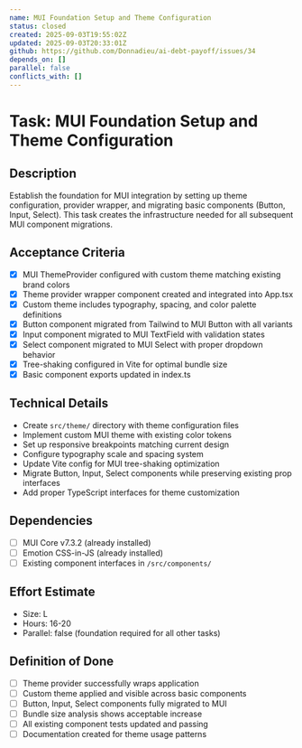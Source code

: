 ```yaml
---
name: MUI Foundation Setup and Theme Configuration
status: closed
created: 2025-09-03T19:55:02Z
updated: 2025-09-03T20:33:01Z
github: https://github.com/Donnadieu/ai-debt-payoff/issues/34
depends_on: []
parallel: false
conflicts_with: []
---
```


# Task: MUI Foundation Setup and Theme Configuration

## Description
Establish the foundation for MUI integration by setting up theme configuration, provider wrapper, and migrating basic components (Button, Input, Select). This task creates the infrastructure needed for all subsequent MUI component migrations.

## Acceptance Criteria
- [x] MUI ThemeProvider configured with custom theme matching existing brand colors
- [x] Theme provider wrapper component created and integrated into App.tsx
- [x] Custom theme includes typography, spacing, and color palette definitions
- [x] Button component migrated from Tailwind to MUI Button with all variants
- [x] Input component migrated to MUI TextField with validation states
- [x] Select component migrated to MUI Select with proper dropdown behavior
- [x] Tree-shaking configured in Vite for optimal bundle size
- [x] Basic component exports updated in index.ts

## Technical Details
- Create `src/theme/` directory with theme configuration files
- Implement custom MUI theme with existing color tokens
- Set up responsive breakpoints matching current design
- Configure typography scale and spacing system
- Update Vite config for MUI tree-shaking optimization
- Migrate Button, Input, Select components while preserving existing prop interfaces
- Add proper TypeScript interfaces for theme customization

## Dependencies
- [ ] MUI Core v7.3.2 (already installed)
- [ ] Emotion CSS-in-JS (already installed)
- [ ] Existing component interfaces in `/src/components/`

## Effort Estimate
- Size: L
- Hours: 16-20
- Parallel: false (foundation required for all other tasks)

## Definition of Done
- [ ] Theme provider successfully wraps application
- [ ] Custom theme applied and visible across basic components
- [ ] Button, Input, Select components fully migrated to MUI
- [ ] Bundle size analysis shows acceptable increase
- [ ] All existing component tests updated and passing
- [ ] Documentation created for theme usage patterns
